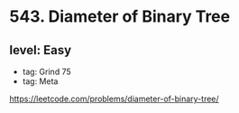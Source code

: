 # 543. Diameter of Binary Tree
## level: Easy

- tag: Grind 75
- tag: Meta

https://leetcode.com/problems/diameter-of-binary-tree/
